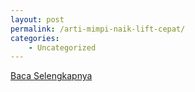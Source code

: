 ```yaml
---
layout: post
permalink: /arti-mimpi-naik-lift-cepat/
categories:
    - Uncategorized
---
```


[Baca Selengkapnya](/08)